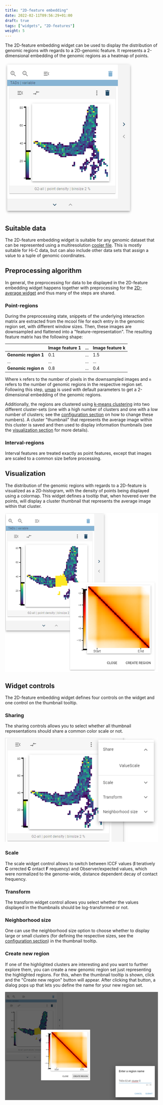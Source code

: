 ```yaml
---
title: "2D-feature embedding"
date: 2022-02-11T09:56:29+01:00
draft: true
tags: ["widgets", "2D-features"]
weight: 5
---
```


The 2D-feature embedding widget can be used to display the distribution of genomic regions with regards to a 2D-genomic feature. It represents a 2-dimensional embedding of the genomic regions as a heatmap of points.

![2d embedding](/docs/2d_feature_embedding.png)


## Suitable data

The 2D-feature embedding widget is suitable for any genomic dataset that can be represented using a multiresolution [cooler file](https://cooler.readthedocs.io/en/latest/). This is mostly suitable for Hi-C data, but can also include other data sets that assign a value to a tuple of genomic coordinates.


## Preprocessing algorithm

In general, the preprocessing for data to be displayed in the 2D-feature embedding widget happens together with preprocessing for the [2D-average widget](/docs/widgets/2d_average/) and thus many of the steps are shared.


### Point-regions

During the preprocessing state, snippets of the underlying interaction matrix are extracted from the mcool file for each entry in the genomic region set, with different window sizes. Then, these images are downsampled and flattened into a "feature-representation". The resulting feature matrix has the following shape:

|                  | Image feature 1 | ... | Image feature k |
|------------------|-----------|-----|-----------|
| __Genomic region 1__ | 0.1       | ... | 1.5       |
| ...              | ...       | ... | ...       |
| __Genomic region n__ | 0.8       | ... | 0.4       |

Where `k` refers to the number of pixels in the downsampled images and `n` refers to the number of genomic regions in the respective region set. Following this step, [umap](https://umap-learn.readthedocs.io/en/latest/) is used with default parameters to get a 2-dimensional embedding of the genomic regions.

Additionally, the regions are clustered using [k-means clustering](https://scikit-learn.org/stable/modules/generated/sklearn.cluster.KMeans.html) into two different cluster-sets (one with a high number of clusters and one with a low number of clusters; see the [configuration section](/docs/installation/configuration) on how to change these numbers). A cluster "thumbnail" that represents the average image within this cluster is saved and then used to display information thumbnails (see the [visualization section](/docs/widgets/1d_feature_embedding/#visualization) for more details).

### Interval-regions

Interval features are treated exactly as point features, except that images are scaled to a common size before processing.

## Visualization

The distribution of the genomic regions with regards to a 2D-feature is visualized as a 2D-histogram, with the density of points being displayed using a colormap. This widget defines a tooltip that, when hovered over the points, will display a cluster thumbnail that represents the average image within that cluster.

![2d embedding tooltip](/docs/2d_feature_embedding_tooltip.png)


## Widget controls

The 2D-feature embedding widget defines four controls on the widget and one control on the thumbnail tooltip.

### Sharing 

The sharing controls allows you to select whether all thumbnail representations should share a common color scale or not.

![2d feature value scale](/docs/2d_feature_value_scale.png)


### Scale

The scale widget control allows to switch between ICCF values (__I__ teratively __C__ orrected __C__ ontact __F__ requency) and Observer/expected values, which were normalized to the genome-wide, distance dependent decay of contact frequency.

### Transform

The transform widget control allows you select whether the values displayed in the thumbnails should be log-transformed or not.

### Neighborhood size

One can use the neighborhood size option to choose whether to display large or small clusters (for defining the respective sizes, see the [configuration section](/docs/installation/configuration)) in the thumbnail tooltip.


### Create new region

If one of the highlighted clusters are interesting and you want to further explore them, you can create a new genomic region set just representing the highlighted regions. For this, when the thumbnail tooltip is shown, click and the "Create new region" button will appear. After clicking that button, a dialog pops up that lets you define the name for your new region set.

![2d feature create new region](/docs/2d_feature_create_new_region.png)
